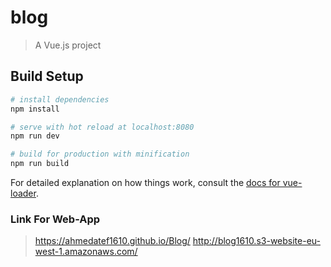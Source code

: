 # blog

> A Vue.js project

## Build Setup

``` bash
# install dependencies
npm install

# serve with hot reload at localhost:8080
npm run dev

# build for production with minification
npm run build
```

For detailed explanation on how things work, consult the [docs for vue-loader](http://vuejs.github.io/vue-loader).
### Link For Web-App
> https://ahmedatef1610.github.io/Blog/
> http://blog1610.s3-website-eu-west-1.amazonaws.com/
